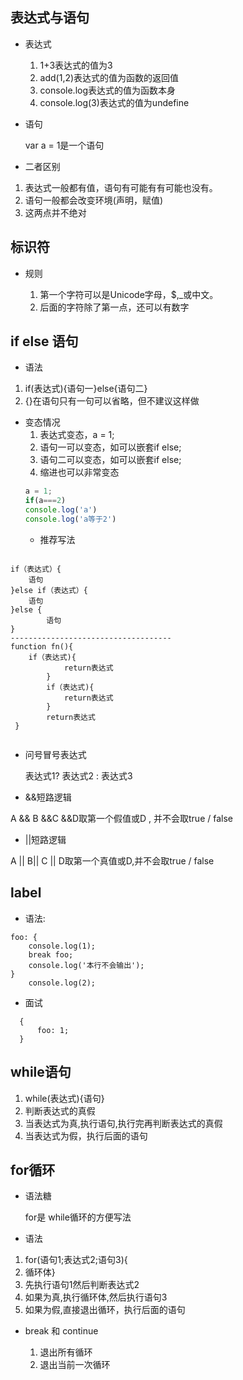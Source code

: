 ## 表达式与语句

* 表达式
  1. 1+3表达式的值为3
  2. add(1,2)表达式的值为函数的返回值
  3. console.log表达式的值为函数本身
  4. console.log(3)表达式的值为undefine
* 语句
  
  var a = 1是一个语句
* 二者区别

1. 表达式一般都有值，语句有可能有有可能也没有。
2. 语句一般都会改变环境(声明，赋值)
3. 这两点并不绝对
  ## 标识符

* 规则
  
  1. 第一个字符可以是Unicode字母，$,_或中文。
  2. 后面的字符除了第一点，还可以有数字
## if else 语句

* 语法

1. if(表达式){语句一}else{语句二}
2. {}在语句只有一句可以省略，但不建议这样做

* 变态情况
  1. 表达式变态，a = 1;
  2. 语句一可以变态，如可以嵌套if else;
  3. 语句二可以变态，如可以嵌套if else;
  4. 缩进也可以非常变态
   ```javascript
   a = 1;
   if(a===2)
   console.log('a')
   console.log('a等于2')

   ```
   * 推荐写法
```

if（表达式）{
    语句
}else if（表达式）{
    语句
}else {
        语句
}
------------------------------------
function fn(){
    if（表达式){
            return表达式
        }
        if（表达式){
            return表达式
        }
        return表达式
 }
       
 ```       
* 问号冒号表达式
  
  表达式1? 表达式2 : 表达式3

* &&短路逻辑

A && B &&C &&D取第一个假值或D , 并不会取true / false

* ||短路逻辑
  
A || B|| C || D取第一个真值或D,并不会取true / false

## label

* 语法:

```javascipt
foo: {
    console.log(1);
    break foo;
    console.log('本行不会输出');
}
    console.log(2);
```
* 面试

```
  {
      foo: 1;
  }
```

## while语句

1. while(表达式){语句}
2. 判断表达式的真假
3. 当表达式为真,执行语句,执行完再判断表达式的真假
4. 当表达式为假，执行后面的语句
   
## for循环

* 语法糖
  
  for是 while循环的方便写法
*  语法  
 1. for(语句1;表达式2;语句3){
 2. 循环体}
3. 先执行语句1然后判断表达式2
4. 如果为真,执行循环体,然后执行语句3
5. 如果为假,直接退出循环，执行后面的语句

* break 和 continue
  
  1. 退出所有循环
  2. 退出当前一次循环